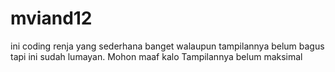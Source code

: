 # mviand12
ini coding renja yang sederhana banget walaupun tampilannya belum bagus tapi ini sudah lumayan. Mohon maaf kalo Tampilannya belum maksimal
